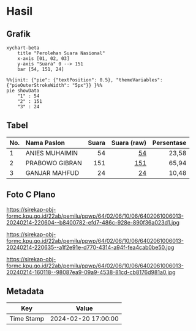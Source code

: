 # Hasil

## Grafik

```mermaid
xychart-beta
    title "Perolehan Suara Nasional"
    x-axis [01, 02, 03]
    y-axis "Suara" 0 --> 151
    bar [54, 151, 24]
```

```mermaid
%%{init: {"pie": {"textPosition": 0.5}, "themeVariables": {"pieOuterStrokeWidth": "5px"}} }%%
pie showData
    "1" : 54
    "2" : 151
    "3" : 24
```

## Tabel

| No. | Nama Paslon    | Suara | Suara (raw) | Persentase |
|:--- |:-------------- | -----:| -----------:| ----------:|
| 1   | ANIES MUHAIMIN | 54    | [54][p-1]   | 23,58      |
| 2   | PRABOWO GIBRAN | 151   | [151][p-2]  | 65,94      |
| 3   | GANJAR MAHFUD  | 24    | [24][p-3]   | 10,48      |


[p-1]: https://github.com/gigit-pemilu/pemilu-2024/blob/main/pilpres/hitung-suara/sub/64-kalimantan-timur/sub/02-kutai-kartanegara/sub/06-tenggarong/sub/1006-panji/sub/013-tps/sub/paslon-1.txt
[p-2]: https://github.com/gigit-pemilu/pemilu-2024/blob/main/pilpres/hitung-suara/sub/64-kalimantan-timur/sub/02-kutai-kartanegara/sub/06-tenggarong/sub/1006-panji/sub/013-tps/sub/paslon-2.txt
[p-3]: https://github.com/gigit-pemilu/pemilu-2024/blob/main/pilpres/hitung-suara/sub/64-kalimantan-timur/sub/02-kutai-kartanegara/sub/06-tenggarong/sub/1006-panji/sub/013-tps/sub/paslon-3.txt

## Foto C Plano

https://sirekap-obj-formc.kpu.go.id/22ab/pemilu/ppwp/64/02/06/10/06/6402061006013-20240214-220604--b8400782-efd7-486c-928e-890f36a023d1.jpg

https://sirekap-obj-formc.kpu.go.id/22ab/pemilu/ppwp/64/02/06/10/06/6402061006013-20240214-220635--a1f2e91e-d770-4314-a94f-fea4cab0be50.jpg

https://sirekap-obj-formc.kpu.go.id/22ab/pemilu/ppwp/64/02/06/10/06/6402061006013-20240214-160118--98087ea9-09a9-4538-81cd-cb8176d981a0.jpg


## Metadata

| Key        | Value               |
| ---------- | ------------------- |
| Time Stamp | 2024-02-20 17:00:00 |



